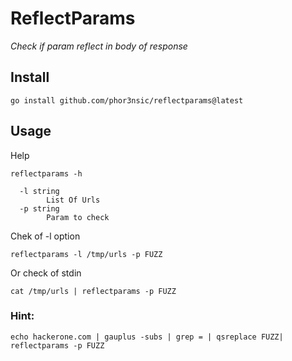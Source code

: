 # ReflectParams

*Check if param reflect in body of response*

## Install

```
go install github.com/phor3nsic/reflectparams@latest
```
## Usage

Help
```
reflectparams -h

  -l string
    	List Of Urls
  -p string
    	Param to check
```

Chek of -l option
```
reflectparams -l /tmp/urls -p FUZZ
```

Or check of stdin

```
cat /tmp/urls | reflectparams -p FUZZ
```

### Hint:

```
echo hackerone.com | gauplus -subs | grep = | qsreplace FUZZ| reflectparams -p FUZZ
```

